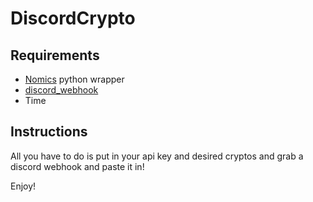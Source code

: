 # DiscordCrypto

## Requirements
- [Nomics](https://pypi.org/project/nomics-python/) python wrapper
- [discord_webhook](https://pypi.org/project/discord-webhook/)
- Time

## Instructions

All you have to do is put in your api key and desired cryptos and grab a discord webhook and paste it in!

Enjoy!
